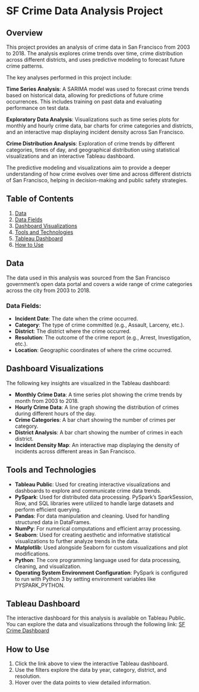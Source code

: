 # SF Crime Data Analysis Project

## Overview
This project provides an analysis of crime data in San Francisco from 2003 to 2018. The analysis explores crime trends over time, crime distribution across different districts, and uses predictive modeling to forecast future crime patterns.

The key analyses performed in this project include:

**Time Series Analysis**: A SARIMA model was used to forecast crime trends based on historical data, allowing for predictions of future crime occurrences. This includes training on past data and evaluating performance on test data.

**Exploratory Data Analysis**: Visualizations such as time series plots for monthly and hourly crime data, bar charts for crime categories and districts, and an interactive map displaying incident density across San Francisco.

**Crime Distribution Analysis**: Exploration of crime trends by different categories, times of day, and geographical distribution using statistical visualizations and an interactive Tableau dashboard.

The predictive modeling and visualizations aim to provide a deeper understanding of how crime evolves over time and across different districts of San Francisco, helping in decision-making and public safety strategies.


## Table of Contents
1. [Data](#data)
2. [Data Fields](#data-fields)
3. [Dashboard Visualizations](#dashboard-visualizations)
4. [Tools and Technologies](#tools-and-technologies)
5. [Tableau Dashboard](#tableau-dashboard)
6. [How to Use](#how-to-use)


## Data
The data used in this analysis was sourced from the San Francisco government’s open data portal and covers a wide range of crime categories across the city from 2003 to 2018.


### Data Fields:
- **Incident Date**: The date when the crime occurred.
- **Category**: The type of crime committed (e.g., Assault, Larceny, etc.).
- **District**: The district where the crime occurred.
- **Resolution**: The outcome of the crime report (e.g., Arrest, Investigation, etc.).
- **Location**: Geographic coordinates of where the crime occurred.


## Dashboard Visualizations
The following key insights are visualized in the Tableau dashboard:
- **Monthly Crime Data**: A time series plot showing the crime trends by month from 2003 to 2018.
- **Hourly Crime Data**: A line graph showing the distribution of crimes during different hours of the day.
- **Crime Categories**: A bar chart showing the number of crimes per category.
- **District Analysis**: A bar chart showing the number of crimes in each district.
- **Incident Density Map**: An interactive map displaying the density of incidents across different areas in San Francisco.


## Tools and Technologies
- **Tableau Public**: Used for creating interactive visualizations and dashboards to explore and communicate crime data trends.
- **PySpark**: Used for distributed data processing. PySpark’s SparkSession, Row, and SQL libraries were utilized to handle large datasets and perform efficient querying.
- **Pandas**: For data manipulation and cleaning. Used for handling structured data in DataFrames.
- **NumPy**: For numerical computations and efficient array processing.
- **Seaborn**: Used for creating aesthetic and informative statistical visualizations to further analyze trends in the data.
- **Matplotlib**: Used alongside Seaborn for custom visualizations and plot modifications.
- **Python**: The core programming language used for data processing, cleaning, and visualization.
- **Operating System Environment Configuration**: PySpark is configured to run with Python 3 by setting environment variables like PYSPARK_PYTHON.


## Tableau Dashboard
The interactive dashboard for this analysis is available on Tableau Public. You can explore the data and visualizations through the following link:
<a href="https://public.tableau.com/shared/SYST3QZSR?:display_count=n&:origin=viz_share_link" target="_blank">SF Crime Dashboard</a>


## How to Use
1. Click the link above to view the interactive Tableau dashboard.
2. Use the filters explore the data by year, category, district, and resolution.
3. Hover over the data points to view detailed information.
